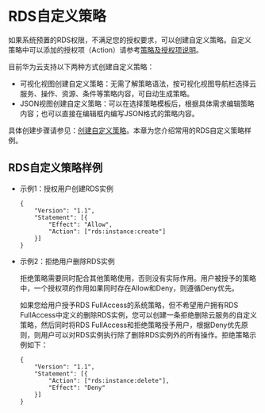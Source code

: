 # RDS自定义策略<a name="rds_07_0003"></a>

如果系统预置的RDS权限，不满足您的授权要求，可以创建自定义策略。自定义策略中可以添加的授权项（Action）请参考[策略及授权项说明](https://support.huaweicloud.com/api-rds/rds_10_0002.html)。

目前华为云支持以下两种方式创建自定义策略：

-   可视化视图创建自定义策略：无需了解策略语法，按可视化视图导航栏选择云服务、操作、资源、条件等策略内容，可自动生成策略。
-   JSON视图创建自定义策略：可以在选择策略模板后，根据具体需求编辑策略内容；也可以直接在编辑框内编写JSON格式的策略内容。

具体创建步骤请参见：[创建自定义策略](https://support.huaweicloud.com/usermanual-iam/iam_01_0605.html)。本章为您介绍常用的RDS自定义策略样例。

## RDS自定义策略样例<a name="zh-cn_topic_0172661626_section7689721"></a>

-   示例1：授权用户创建RDS实例

    ```
    {
    	"Version": "1.1",
    	"Statement": [{
    		"Effect": "Allow",
    		"Action": ["rds:instance:create"]
    	}]
    }
    ```

-   示例2：拒绝用户删除RDS实例

    拒绝策略需要同时配合其他策略使用，否则没有实际作用。用户被授予的策略中，一个授权项的作用如果同时存在Allow和Deny，则遵循Deny优先。

    如果您给用户授予RDS FullAccess的系统策略，但不希望用户拥有RDS FullAccess中定义的删除RDS实例，您可以创建一条拒绝删除云服务的自定义策略，然后同时将RDS FullAccess和拒绝策略授予用户，根据Deny优先原则，则用户可以对RDS实例执行除了删除RDS实例外的所有操作。拒绝策略示例如下：

    ```
    {
    	"Version": "1.1",
    	"Statement": [{
    		"Action": ["rds:instance:delete"],
    		"Effect": "Deny"
    	}]
    }
    ```


